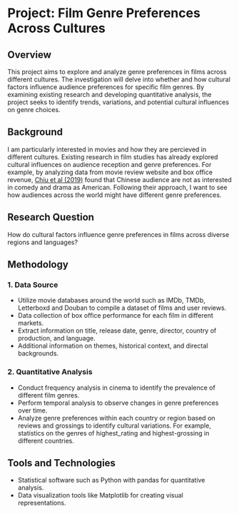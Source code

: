 # Project: Film Genre Preferences Across Cultures

## Overview

This project aims to explore and analyze genre preferences in films across different cultures. The investigation will delve into whether and how cultural factors influence audience preferences for specific film genres. By examining existing research and developing quantitative analysis, the project seeks to identify trends, variations, and potential cultural influences on genre choices.

## Background

I am particularly interested in movies and how they are percieved in different cultures. Existing research in film studies has already explored cultural influences on audience reception and genre preferences. For example, by analyzing data from movie review website and box office revenue, [Chiu et al (2019)](https://www.emerald.com/insight/content/doi/10.1108/IMR-06-2018-0190/full/html) found that Chinese audience are not as interested in comedy and drama as American. Following their approach, I want to see how audiences across the world might have different genre preferences.

## Research Question

How do cultural factors influence genre preferences in films across diverse regions and languages?

## Methodology

### 1. Data Source

- Utilize movie databases around the world such as IMDb, TMDb, Letterboxd and Douban to compile a dataset of films and user reviews.
- Data collection of box office performance for each film in different markets.
- Extract information on title, release date, genre, director, country of production, and language.
- Additional information on themes, historical context, and directal backgrounds.

### 2. Quantitative Analysis

- Conduct frequency analysis in cinema to identify the prevalence of different film genres.
- Perform temporal analysis to observe changes in genre preferences over time.
- Analyze genre preferences within each country or region based on reviews and grossings to identify cultural variations. For example, statistics on the genres of highest_rating and highest-grossing in different countries.

## Tools and Technologies

- Statistical software such as Python with pandas for quantitative analysis.
- Data visualization tools like Matplotlib for creating visual representations.
